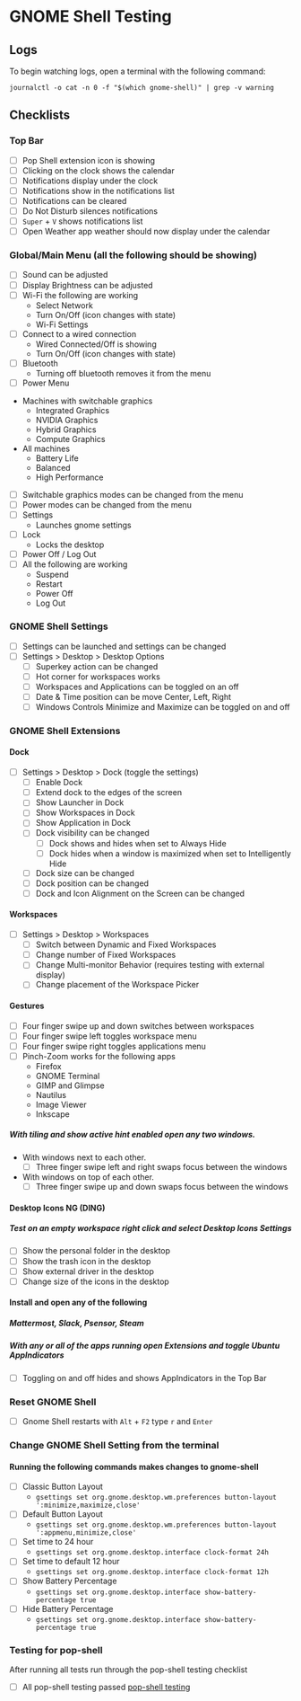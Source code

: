 # GNOME Shell Testing

## Logs

To begin watching logs, open a terminal with the following command:

```
journalctl -o cat -n 0 -f "$(which gnome-shell)" | grep -v warning
```

## Checklists

### Top Bar
 - [ ] Pop Shell extension icon is showing
 - [ ] Clicking on the clock shows the calendar
 - [ ] Notifications display under the clock
 - [ ] Notifications show in the notifications list
 - [ ] Notifications can be cleared
 - [ ] Do Not Disturb silences notifications 
 - [ ] `Super` + `V` shows notifications list
 - [ ] Open Weather app weather should now display under the calendar

### Global/Main Menu (all the following should be showing)
 - [ ] Sound can be adjusted
 - [ ] Display Brightness can be adjusted
 - [ ] Wi-Fi the following are working
   - Select Network
   - Turn On/Off (icon changes with state)
   - Wi-Fi Settings
 - [ ] Connect to a wired connection
   - Wired Connected/Off is showing
   - Turn On/Off (icon changes with state)
 - [ ] Bluetooth
   - Turning off bluetooth removes it from the menu
 - [ ] Power Menu
  - Machines with switchable graphics
     - Integrated Graphics
     - NVIDIA Graphics
     - Hybrid Graphics
     - Compute Graphics
  - All machines
     - Battery Life
     - Balanced
     - High Performance
 - [ ] Switchable graphics modes can be changed from the menu
 - [ ] Power modes can be changed from the menu
 - [ ] Settings
   - Launches gnome settings
 - [ ] Lock
   - Locks the desktop
 - [ ] Power Off / Log Out
  - [ ] All the following are working
     - Suspend
     - Restart
     - Power Off
     - Log Out

### GNOME Shell Settings
 - [ ] Settings can be launched and settings can be changed
 - [ ] Settings > Desktop > Desktop Options
     - [ ] Superkey action can be changed
     - [ ] Hot corner for workspaces works
     - [ ] Workspaces and Applications can be toggled on an off
     - [ ] Date & Time position can be move Center, Left, Right
     - [ ] Windows Controls Minimize and Maximize can be toggled on and off
     
### GNOME Shell Extensions

#### Dock
- [ ] Settings > Desktop > Dock (toggle the settings)
     - [ ] Enable Dock
     - [ ] Extend dock to the edges of the screen 
     - [ ] Show Launcher in Dock
     - [ ] Show Workspaces in Dock
     - [ ] Show Application in Dock
     - [ ] Dock visibility can be changed
       - [ ] Dock shows and hides when set to Always Hide
       - [ ] Dock hides when a window is maximized when set to Intelligently Hide
     - [ ] Dock size can be changed
     - [ ] Dock position can be changed
     - [ ] Dock and Icon Alignment on the Screen can be changed
     
#### Workspaces
- [ ] Settings > Desktop > Workspaces
     - [ ] Switch between Dynamic and Fixed Workspaces
     - [ ] Change number of Fixed Workspaces
     - [ ] Change Multi-monitor Behavior (requires testing with external display)
     - [ ] Change placement of the Workspace Picker
     
#### Gestures
- [ ] Four finger swipe up and down switches between workspaces
- [ ] Four finger swipe left toggles workspace menu
- [ ] Four finger swipe right toggles applications menu
- [ ] Pinch-Zoom works for the following apps
  - Firefox
  - GNOME Terminal
  - GIMP and Glimpse
  - Nautilus
  - Image Viewer
  - Inkscape
  
##### With tiling and show active hint enabled open any two windows.
- With windows next to each other.
  - [ ] Three finger swipe left and right swaps focus between the windows
- With windows on top of each other.
  - [ ] Three finger swipe up and down swaps focus between the windows
  
#### Desktop Icons NG (DING)
##### Test on an empty workspace right click and select Desktop Icons Settings
- [ ] Show the personal folder in the desktop
- [ ] Show the trash icon in the desktop
- [ ] Show external driver in the desktop
- [ ] Change size of the icons in the desktop

#### Install and open any of the following
##### Mattermost, Slack, Psensor, Steam
##### With any or all of the apps running open Extensions and toggle Ubuntu AppIndicators
- [ ] Toggling on and off hides and shows AppIndicators in the Top Bar

### Reset GNOME Shell
- [ ] Gnome Shell restarts with `Alt` + `F2` type `r` and `Enter`

### Change GNOME Shell Setting from the terminal
#### Running the following commands makes changes to gnome-shell
  - [ ] Classic Button Layout
    - `gsettings set org.gnome.desktop.wm.preferences button-layout ':minimize,maximize,close'`
  - [ ] Default Button Layout
    - `gsettings set org.gnome.desktop.wm.preferences button-layout ':appmenu,minimize,close'`
   - [ ] Set time to 24 hour 
     - `gsettings set org.gnome.desktop.interface clock-format 24h`
   - [ ] Set time to default 12 hour
     - `gsettings set org.gnome.desktop.interface clock-format 12h`
  - [ ] Show Battery Percentage 
    - `gsettings set org.gnome.desktop.interface show-battery-percentage true`
  - [ ] Hide Battery Percentage
    - `gsettings set org.gnome.desktop.interface show-battery-percentage true`

### Testing for pop-shell
After running all tests run through the pop-shell testing checklist
 - [ ] All pop-shell testing passed [pop-shell testing](https://github.com/pop-os/shell/blob/master_jammy/TESTING.md)
